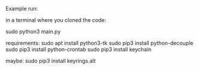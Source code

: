 Example run:

in  a terminal where you cloned the code:

sudo python3 main.py

requirements:
    sudo apt install python3-tk
    sudo pip3 install python-decouple
    sudo pip3 install python-crontab
    sudo pip3 install keychain


maybe:
sudo pip3 install keyrings.alt
